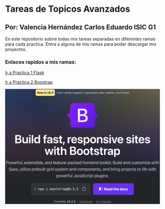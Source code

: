 # Tareas de Topicos Avanzados
## Por: Valencia Hernández Carlos Eduardo ISIC G1

En este repositorio subire todas mis tareas separadas en diferentes ramas para cada practica. Entra a alguna de mis ramas para poder descargar mis proyectos.

### Enlaces rapidos a mis ramas:
[Ir a Practica 1 Flask](https://github.com/choterifa/Tareas-Topicos/tree/Pr%C3%A1ctica-%231-con-Flask)

[Ir a Practica 2 Boostrap](https://github.com/choterifa/Tareas-Topicos/tree/Practica_2_Bootstrap)
<br>

![Boostrap](Boostrap.png)
